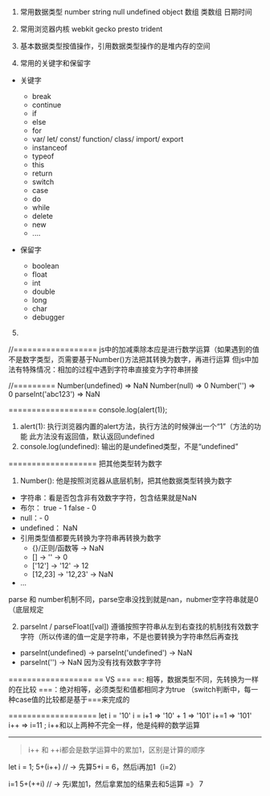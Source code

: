 1. 常用数据类型
    number 
    string 
    null
    undefined
    object
        数组
        类数组
        日期时间

2. 常用浏览器内核
webkit
gecko
presto
trident

3. 基本数据类型按值操作，引用数据类型操作的是堆内存的空间

4. 常用的关键字和保留字
- 关键字
    + break
    + continue
    + if
    + else
    + for
    + var/ let/ const/ function/ class/ import/ export
    + instanceof
    + typeof
    + this
    + return
    + switch
    + case
    + do
    + while
    + delete
    + new 
    + ....

- 保留字
    + boolean
    + float
    + int
    + double
    + long
    + char 
    + debugger

5. 


//==================
js中的加减乘除本应是进行数学运算（如果遇到的值不是数字类型，页需要基于Number()方法把其转换为数字，再进行运算
但js中加法有特殊情况：相加的过程中遇到字符串直接变为字符串拼接


//=========
Number(undefined) => NaN
Number(null) => 0
Number('') => 0
parseInt('abc123') => NaN

===================
console.log(alert(1));
1. alert(1): 执行浏览器内置的alert方法，执行方法的时候弹出一个“1”（方法的功能
    此方法没有返回值，默认返回undefined
2. console.log(undefined): 输出的是undefined类型，不是“undefined”


===================
把其他类型转为数字
1. Number(): 他是按照浏览器从底层机制，把其他数据类型转换为数字
- 字符串：看是否包含非有效数字字符，包含结果就是NaN
- 布尔： true - 1  false - 0
- null：- 0
- undefined： NaN
- 引用类型值都要先转换为字符串再转换为数字
    + {}/正则/函数等 -> NaN
    + [] -> '' -> 0
    + ['12'] -> '12' -> 12
    + [12,23] -> '12,23' -> NaN
- ...

parse 和 number机制不同，parse空串没找到就是nan，nubmer空字符串就是0（底层规定

2. parseInt / parseFloat([val]) 遵循按照字符串从左到右查找的机制找有效数字字符（所以传递的值一定是字符串，不是也要转换为字符串然后再查找
- parseInt(undefined) -> parseInt('undefined') -> NaN
- parseInt('') -> NaN 因为没有找有效数字字符

==================
== VS ===
==: 相等，数据类型不同，先转换为一样的在比较
===：绝对相等，必须类型和值都相同才为true （switch判断中，每一种case值的比较都是基于===来完成的

===================
let i = '10'
i = i+1 => '10' + 1 => '101'
i+=1 => '101'
i++ => i=11 ; i++和以上两种不完全一样，他是纯粹的数学运算


------
> i++ 和 ++i都会是数学运算中的累加1，区别是计算的顺序

let i = 1;
5+(i++)  // -> 先算5+i = 6，然后i再加1（i=2）

i=1
5+(++i) // -> 先i累加1，然后拿累加的结果去和5运算 =》 7